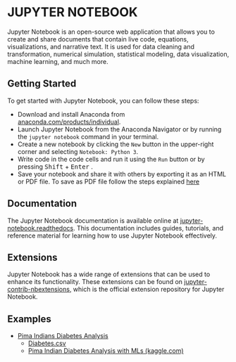 # JUPYTER NOTEBOOK

Jupyter Notebook is an open-source web application that allows you to create and share documents that contain live code, equations, visualizations, and narrative text. It is used for data cleaning and transformation, numerical simulation, statistical modeling, data visualization, machine learning, and much more.

## Getting Started

To get started with Jupyter Notebook, you can follow these steps:

- Download and install Anaconda from [anaconda.com/products/individual](https://www.anaconda.com/download).
- Launch Jupyter Notebook from the Anaconda Navigator or by running the `jupyter notebook` command in your terminal.
- Create a new notebook by clicking the `New` button in the upper-right corner and selecting `Notebook: Python 3`.
- Write code in the code cells and run it using the `Run` button or by pressing <kbd>Shift</kbd> + <kbd>Enter</kbd> .
- Save your notebook and share it with others by exporting it as an HTML or PDF file. To save as PDF file follow the steps explained [here](../linux/01.setup.necessary.features.on.linux.md#convert-output-to-pdf)

## Documentation

The Jupyter Notebook documentation is available online at [jupyter-notebook.readthedocs](https://jupyter-notebook.readthedocs.io/en/stable/). This documentation includes guides, tutorials, and reference material for learning how to use Jupyter Notebook effectively.

## Extensions

Jupyter Notebook has a wide range of extensions that can be used to enhance its functionality. These extensions can be found on [jupyter-contrib-nbextensions](https://jupyter-contrib-nbextensions.readthedocs.io/en/latest/install.html), which is the official extension repository for Jupyter Notebook.

## Examples

- [Pima Indians Diabetes Analysis](./example.diabetes/pima.indians.diabetes.analysis.ipynb)
  - [Diabetes.csv](./example.diabetes/diabetes.csv)
  - [Pima Indian Diabetes Analysis with MLs (kaggle.com)](https://www.kaggle.com/code/siykim/pima-indian-diabetes-analysis-with-mls/notebook?scriptVersionId=20681301)
